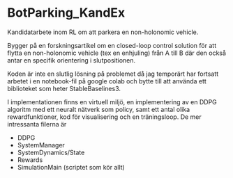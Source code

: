 # BotParking_KandEx
Kandidatarbete inom RL om att parkera en non-holonomic vehicle.


Bygger på en forskningsartikel om en closed-loop control solution för att flytta en non-holonomic vehicle (tex en enhjuling) från A till B där den också antar en specifik orientering i slutpositionen.

Koden är inte en slutlig lösning på problemet då jag temporärt har fortsatt arbetet i en notebook-fil på google colab och bytte till att använda ett biblioteket som heter StableBaselines3.

I implementationen finns en virtuell miljö, en implementering av en DDPG algoritm med ett neuralt nätverk som policy, samt ett antal olika rewardfunktioner, kod för visualisering och en träningsloop. De mer intressanta filerna är 
  - DDPG
  - SystemManager
  - SystemDynamics/State
  - Rewards
  - SimulationMain (scriptet som kör allt)
